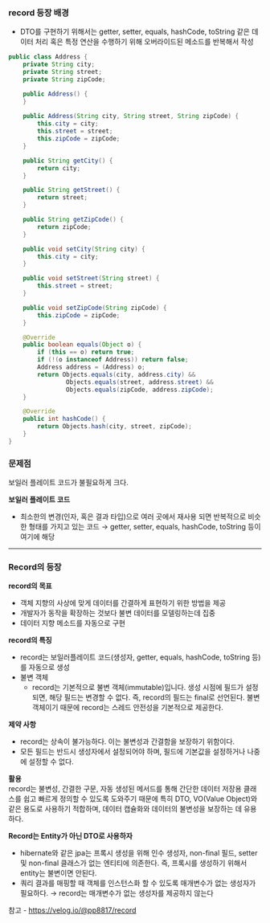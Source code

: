 ### record 등장 배경
* DTO를 구현하기 위해서는 getter, setter, equals, hashCode, toString 같은 데이터 처리 혹은 특정 연산을 수행하기 위해 오버라이드된 메소드를 반복해서 작성

```java
public class Address {
    private String city;
    private String street;
    private String zipCode;

    public Address() {
    }
    
    public Address(String city, String street, String zipCode) {
        this.city = city;
        this.street = street;
        this.zipCode = zipCode;
    }

    public String getCity() {
        return city;
    }

    public String getStreet() {
        return street;
    }

    public String getZipCode() {
        return zipCode;
    }

    public void setCity(String city) {
        this.city = city;
    }

    public void setStreet(String street) {
        this.street = street;
    }

    public void setZipCode(String zipCode) {
        this.zipCode = zipCode;
    }

    @Override
    public boolean equals(Object o) {
        if (this == o) return true;
        if (!(o instanceof Address)) return false;
        Address address = (Address) o;
        return Objects.equals(city, address.city) &&
                Objects.equals(street, address.street) &&
                Objects.equals(zipCode, address.zipCode);
    }

    @Override
    public int hashCode() {
        return Objects.hash(city, street, zipCode);
    }
}
```

### 문제점
보일러 플레이트 코드가 불필요하게 크다.  

**보일러 플레이트 코드**
* 최소한의 변경(인자, 혹은 결과 타입)으로 여러 곳에서 재사용 되면 반복적으로 비슷한 형태를 가지고 있는 코드 → getter, setter, equals, hashCode, toString 등이 여기에 해당

- - -

### Record의 등장

**record의 목표**
* 객체 지향의 사상에 맞게 데이터를 간결하게 표현하기 위한 방법을 제공 
* 개발자가 동작을 확장하는 것보다 불변 데이터를 모델링하는데 집중 
* 데이터 지향 메소드를 자동으로 구현

**record의 특징**
* record는 보일러플레이트 코드(생성자, getter, equals, hashCode, toString 등)를 자동으로 생성
* 불변 객체 
  * record는 기본적으로 불변 객체(immutable)입니다. 생성 시점에 필드가 설정되면, 해당 필드는 변경할 수 없다. 즉, record의 필드는 final로 선언된다. 불변 객체이기 때문에 record는 스레드 안전성을 기본적으로 제공한다.

**제약 사항**
* record는 상속이 불가능하다. 이는 불변성과 간결함을 보장하기 위함이다.
* 모든 필드는 반드시 생성자에서 설정되어야 하며, 필드에 기본값을 설정하거나 나중에 설정할 수 없다.

**활용**  
record는 불변성, 간결한 구문, 자동 생성된 메서드를 통해 간단한 데이터 저장용 클래스를 쉽고 빠르게 정의할 수 있도록 도와주기 때문에 특히 DTO, VO(Value Object)와 같은 용도로 사용하기 적합하며, 데이터 캡슐화와 데이터의 불변성을 보장하는 데 유용하다.

**Record는 Entity가 아닌 DTO로 사용하자**
* hibernate와 같은 jpa는 프록시 생성을 위해 인수 생성자, non-final 필드, setter 및 non-final 클래스가 없는 엔티티에 의존한다. 즉, 프록시를 생성하기 위해서 entity는 불변이면 안된다.
* 쿼리 결과를 매핑할 때 객체를 인스턴스화 할 수 있도록 매개변수가 없는 생성자가 필요하다. → record는 매개변수가 없는 생성자를 제공하지 않는다

참고 - https://velog.io/@pp8817/record
